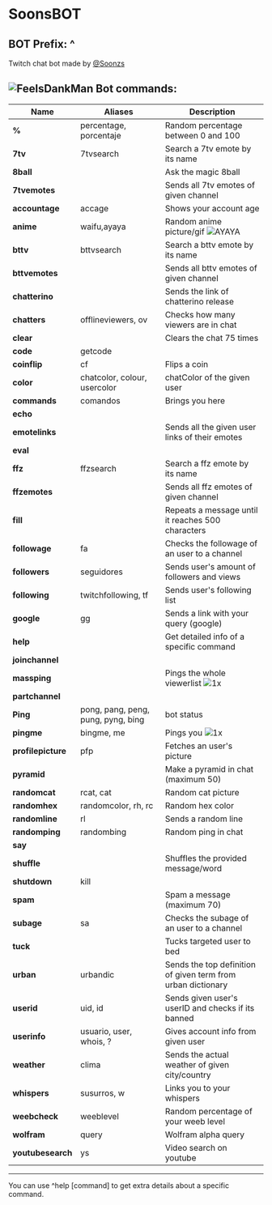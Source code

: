 # SoonsBOT
## BOT Prefix: ^
Twitch chat bot made by [@Soonzs](https://twitch.tv/soonzs)

## ![FeelsDankMan](https://user-images.githubusercontent.com/82965926/139553905-9e2c4d6c-633a-4c10-a1c0-88b156a574cd.png)   Bot commands:
| Name  | Aliases | Description |
| --- | --- | --- |
| **%** |percentage, porcentaje | Random percentage between 0 and 100 |
| **7tv** |7tvsearch | Search a 7tv emote by its name |
| **8ball** | | Ask the magic 8ball |
| **7tvemotes** | | Sends all 7tv emotes of given channel |
| **accountage** |accage |  Shows your account age |
| **anime** |waifu,ayaya | Random anime picture/gif  ![AYAYA](https://user-images.githubusercontent.com/82965926/141663925-d2545ca9-a004-4544-b398-2d9bc97965b3.png) |
| **bttv** |bttvsearch| Search a bttv emote by its name |
| **bttvemotes** | |  Sends all bttv emotes of given channel |
| **chatterino** | | Sends the link of chatterino release |
| **chatters** |offlineviewers, ov | Checks how many viewers are in chat |
| **clear** | | Clears the chat 75 times |
| **code** |getcode | |
| **coinflip** |cf | Flips a coin |
| **color** |chatcolor, colour, usercolor |chatColor of the given user|
| **commands** |comandos | Brings you here |
| **echo** | | |
| **emotelinks** | | Sends all the given user links of their emotes |
| **eval** | | |
| **ffz** |ffzsearch | Search a ffz emote by its name |
| **ffzemotes** | | Sends all ffz emotes of given channel | 
| **fill** | | Repeats a message until it reaches 500 characters |
| **followage** |fa | Checks the followage of an user to a channel |
| **followers** |seguidores | Sends user's amount of followers and views |
| **following** |twitchfollowing, tf | Sends user's following list |
| **google** |gg | Sends a link with your query (google) |
| **help** | |Get detailed info of a specific command|
| **joinchannel** | | 
| **massping** | |Pings the whole viewerlist ![1x](https://user-images.githubusercontent.com/82965926/141663898-622e7d31-934f-42cd-b6d9-2dae74feec64.gif) |
| **partchannel** | |
| **Ping** | pong, pang, peng, pung, pyng, bing | bot status |
| **pingme** |bingme, me | Pings you ![1x](https://user-images.githubusercontent.com/82965926/141664055-449d463a-4efe-41c5-9ee5-0c0327b580de.gif) |
| **profilepicture** |pfp | Fetches an user's picture |
| **pyramid** | |Make a pyramid in chat (maximum 50)|
| **randomcat** |rcat, cat |Random cat picture |
| **randomhex** |randomcolor, rh, rc | Random hex color |
| **randomline** |rl | Sends a random line |
| **randomping** |randombing | Random ping in chat |
| **say** | | |
| **shuffle** | | Shuffles the provided message/word |
| **shutdown** | kill | |
| **spam** | |Spam a message (maximum 70)|
| **subage** |sa | Checks the subage of an user to a channel |
| **tuck** | | Tucks targeted user to bed |
| **urban** | urbandic | Sends the top definition of given term from urban dictionary |
| **userid** |uid, id | Sends given user's userID and checks if its banned |
| **userinfo** |usuario, user, whois, ? | Gives account info from given user |
| **weather** |clima | Sends the actual weather of given city/country |
| **whispers** |susurros, w | Links you to your whispers |
| **weebcheck** |weeblevel | Random percentage of your weeb level |
| **wolfram** |query | Wolfram alpha query |
| **youtubesearch** |ys | Video search on youtube |

---
You can use ^help [command] to get extra details about a specific command.
